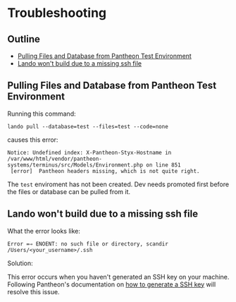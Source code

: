 # Troubleshooting

## Outline

- [Pulling Files and Database from Pantheon Test Environment](pulling-files-and-database-from-pantheon-test-environment)
- [Lando won't build due to a missing ssh file](lando-wont-build-due-to-a-missing-ssh-file)

## Pulling Files and Database from Pantheon Test Environment

Running this command:

```
lando pull --database=test --files=test --code=none
```

causes this error:

```
Notice: Undefined index: X-Pantheon-Styx-Hostname in /var/www/html/vendor/pantheon-systems/terminus/src/Models/Environment.php on line 851
 [error]  Pantheon headers missing, which is not quite right.
```

The `test` enviroment has not been created. Dev needs promoted first before the files or database can be pulled from it.

## Lando won't build due to a missing ssh file

What the error looks like:

```
Error =⇒ ENOENT: no such file or directory, scandir /Users/<your_username>/.ssh
```

Solution: 

This error occurs when you haven't generated an SSH key on your machine. Following Pantheon's documentation on [how to generate a SSH key](https://pantheon.io/docs/ssh-keys#generate-ssh-key) will resolve this issue. 